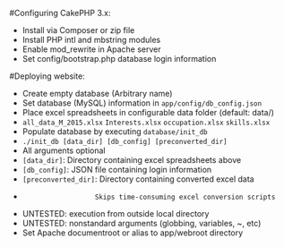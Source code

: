 #Configuring CakePHP 3.x:
* Install via Composer or zip file
* Install PHP intl and mbstring modules
* Enable mod\_rewrite in Apache server
* Set config/bootstrap.php database login information
  
#Deploying website:
* Create empty database (Arbitrary name)
* Set database (MySQL) information in `app/config/db_config.json`
* Place excel spreadsheets in configurable data folder (default: data/)
 *  `all_data_M_2015.xlsx`  `Interests.xlsx`  `occupation.xlsx`  `skills.xlsx`
* Populate database by executing `database/init_db`
 *  `./init_db [data_dir] [db_config] [preconverted_dir]`
 *  All arguments optional
  *   `[data_dir]`: Directory containing excel spreadsheets above
  *   `[db_config]`: JSON file containing login information
  *   `[preconverted_dir]`: Directory containing converted excel data
  *                       Skips time-consuming excel conversion scripts
  *   UNTESTED: execution from outside local directory
  *   UNTESTED: nonstandard arguments (globbing, variables, ~, etc)
* Set Apache documentroot or alias to app/webroot directory
